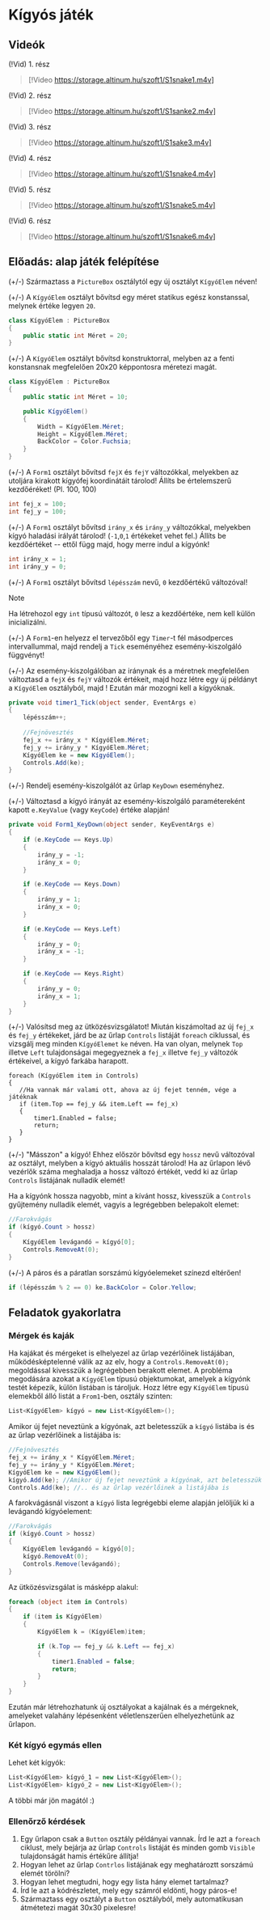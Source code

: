 # Kígyós játék







## Videók

(!Vid) 1. rész
> [!Video https://storage.altinum.hu/szoft1/S1snake1.m4v]

(!Vid) 2. rész
> [!Video https://storage.altinum.hu/szoft1/S1sanke2.m4v]

(!Vid) 3. rész
> [!Video https://storage.altinum.hu/szoft1/S1sake3.m4v]

(!Vid) 4. rész
> [!Video https://storage.altinum.hu/szoft1/S1snake4.m4v]

(!Vid) 5. rész
> [!Video https://storage.altinum.hu/szoft1/S1snake5.m4v]

(!Vid) 6. rész
> [!Video https://storage.altinum.hu/szoft1/S1snake6.m4v]

## Előadás: alap játék felépítése

(+/-)  Származtass a `PictureBox` osztálytól egy új osztályt `KígyóElem` néven!

(+/-) A `KígyóElem` osztályt bővítsd egy méret statikus egész konstanssal, melynek értéke legyen `20`.

``` csharp
class KígyóElem : PictureBox
{
    public static int Méret = 20;
}
```

(+/-) A `KígyóElem` osztályt bővítsd konstruktorral, melyben az a fenti konstansnak megfelelően 20x20 képpontosra méretezi magát.

```csharp
class KígyóElem : PictureBox
{
    public static int Méret = 10;

    public KígyóElem()
    {
        Width = KígyóElem.Méret;
        Height = KígyóElem.Méret;
        BackColor = Color.Fuchsia;
    }
}
```

(+/-) A `Form1` osztályt bővítsd `fejX` és `fejY` változókkal, melyekben az utoljára kirakott kígyófej koordinátáit tárolod! Állíts be értelemszerű kezdőéréket! (Pl. 100, 100)

``` csharp
int fej_x = 100;
int fej_y = 100;
```

(+/-) A `Form1` osztályt bővítsd `irány_x` és `irány_y` változókkal, melyekben kígyó haladási irályát tárolod! (`-1`,`0`,`1` értékeket vehet fel.) Állíts be kezdőértéket -- ettől függ majd, hogy merre indul a kígyónk!

``` csharp
int irány_x = 1;
int irány_y = 0;
```

(+/-) A `Form1` osztályt bővítsd `lépésszám` nevű, `0` kezdőértékű változóval!

> [!NOTE]
>
> Ha létrehozol egy `int` típusú változót, `0`  lesz a kezdőértéke, nem kell külön inicializálni.

(+/-) A `Form1`-en helyezz el tervezőből egy `Timer`-t fél másodperces intervallummal, majd rendelj a `Tick` eseményéhez esemény-kiszolgáló függvényt!

(+/-) Az esemény-kiszolgálóban az iránynak és a méretnek megfelelően változtasd a `fejX` és `fejY` változók értékeit, majd hozz létre egy új példányt a `KígyóElem` osztályból, majd ! Ezután már mozogni kell a kígyóknak.

``` csharp
private void timer1_Tick(object sender, EventArgs e)
{
    lépésszám++;
    
    //Fejnövesztés
    fej_x += irány_x * KígyóElem.Méret;
    fej_y += irány_y * KígyóElem.Méret;   
    KígyóElem ke = new KígyóElem();
    Controls.Add(ke);
}
```

(+/-) Rendelj esemény-kiszolgálót az űrlap `KeyDown` eseményhez.

(+/-) Változtasd a kígyó irányát az esemény-kiszolgáló paramétereként kapott `e.KeyValue` (vagy `KeyCode`) értéke alapján!

``` csharp
private void Form1_KeyDown(object sender, KeyEventArgs e)
{
    if (e.KeyCode == Keys.Up)
    {
        irány_y = -1;
        irány_x = 0;
    }

    if (e.KeyCode == Keys.Down)
    {
        irány_y = 1;
        irány_x = 0;
    }

    if (e.KeyCode == Keys.Left)
    {
        irány_y = 0;
        irány_x = -1;
    }

    if (e.KeyCode == Keys.Right)
    {
        irány_y = 0;
        irány_x = 1;
    }
}
```



(+/-) Valósítsd meg az ütközésvizsgálatot! Miután kiszámoltad az új `fej_x` és `fej_y` értékeket, járd be az űrlap `Controls` listáját `foreach` ciklussal, és vizsgálj meg minden `KígyóElemet` `ke` néven. Ha van olyan, melynek `Top` illetve `Left` tulajdonságai megegyeznek a `fej_x` illetve `fej_y` változók értékeivel, a kígyó farkába harapott.

``` csahrp
foreach (KígyóElem item in Controls)
{
   //Ha vannak már valami ott, ahova az új fejet tenném, vége a játéknak
   if (item.Top == fej_y && item.Left == fej_x) 
   {
       timer1.Enabled = false;
       return;
   }
}
```

(+/-) "Másszon" a kígyó! Ehhez először bővítsd egy `hossz` nevű változóval az osztályt, melyben a kígyó aktuális hosszát tárolod! Ha az űrlapon lévő vezérlők száma meghaladja a hossz változó értékét, vedd ki az űrlap `Controls` listájának nulladik elemét! 

Ha a kígyónk hossza nagyobb, mint a kívánt hossz, kivesszük a `Controls` gyűjtemény nulladik elemét, vagyis a legrégebben belepakolt elemet:

```csharp
//Farokvágás
if (kígyó.Count > hossz)
{
    KígyóElem levágandó = kígyó[0];
    Controls.RemoveAt(0);
}
```

(+/-) A  páros és a páratlan sorszámú kígyóelemeket színezd eltérően!

```csharp
if (lépésszám % 2 == 0) ke.BackColor = Color.Yellow;
```



## Feladatok gyakorlatra

### Mérgek és kaják

Ha  kajákat és mérgeket is elhelyezel az űrlap vezérlőinek listájában,  működésképtelenné válik az az elv,  hogy a `Controls.RemoveAt(0);`  megoldással kivesszük a legrégebben berakott elemet. A probléma megodására azokat a `KígyóElem` típusú objektumokat, amelyek a kígyónk testét képezik, külön listában is tároljuk. Hozz létre egy `KígyóElem` típusú elemekből álló listát a `From1`-ben, osztály szinten:

``` csharp
List<KígyóElem> kígyó = new List<KígyóElem>();
```

Amikor új fejet  neveztünk a kígyónak,  azt beletesszük a `kígyó` listába is  és az űrlap vezérlőinek a listájába is:

```csharp
//Fejnövesztés
fej_x += irány_x * KígyóElem.Méret;
fej_y += irány_y * KígyóElem.Méret;   
KígyóElem ke = new KígyóElem();
kígyó.Add(ke); //Amikor új fejet neveztünk a kígyónak, azt beletesszük a `kígyó` listába is ..
Controls.Add(ke); //.. és az űrlap vezérlőinek a listájába is
```

A farokvágásnál viszont a `kígyó` lista legrégebbi eleme alapján jelöljük ki a levágandó kígyóelement:

```csharp
//Farokvágás
if (kígyó.Count > hossz)
{
    KígyóElem levágandó = kígyó[0];
    kígyó.RemoveAt(0);
    Controls.Remove(levágandó);
}
```

Az ütközésvizsgálat is másképp alakul:

``` csharp
foreach (object item in Controls)
{
    if (item is KígyóElem)
    {
        KígyóElem k = (KígyóElem)item;

        if (k.Top == fej_y && k.Left == fej_x)
        {
            timer1.Enabled = false;
            return;
        }
    }
}
```

Ezután már létrehozhatunk új osztályokat a kajálnak és a mérgeknek, amelyeket valahány lépésenként véletlenszerűen elhelyezhetünk az űrlapon. 

### Két kígyó egymás ellen

Lehet két kígyók:

```csharp
List<KígyóElem> kígyó_1 = new List<KígyóElem>();
List<KígyóElem> kígyó_2 = new List<KígyóElem>();
```

A többi már jön magától :)

### Ellenőrző kérdések

1.  Egy űrlapon csak a `Button` osztály példányai vannak. Írd le azt a `foreach` ciklust, mely bejárja az űrlap `Controls` listáját és minden gomb `Visible` tulajdonságát hamis értékűre állítja!
2.  Hogyan lehet az űrlap `Contrlos` listájának egy meghatároztt sorszámú elemét törölni?
3.  Hogyan lehet megtudni, hogy egy lista hány elemet tartalmaz?
4.  Írd le azt a kódrészletet, mely egy számról eldönti, hogy páros-e!
5.  Származtass egy osztályt a `Button` osztályból, mely automatikusan átmétetezi magát 30x30 pixelesre!
